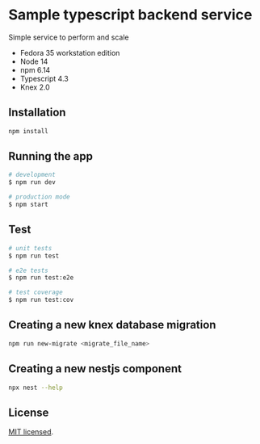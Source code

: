 # Sample typescript backend service

Simple service to perform and scale

- Fedora 35 workstation edition
- Node 14
- npm 6.14
- Typescript 4.3
- Knex 2.0

## Installation

```bash
npm install
```

## Running the app

```bash
# development
$ npm run dev

# production mode
$ npm start
```

## Test

```bash
# unit tests
$ npm run test

# e2e tests
$ npm run test:e2e

# test coverage
$ npm run test:cov
```

## Creating a new knex database migration

```bash
npm run new-migrate <migrate_file_name>
```

## Creating a new nestjs component

```bash
npx nest --help
```


## License

[MIT licensed](LICENSE).
